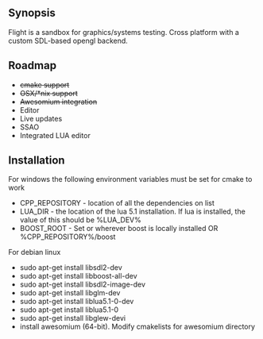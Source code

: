 ## Synopsis

Flight is a sandbox for graphics/systems testing. Cross platform with a custom SDL-based opengl backend. 

## Roadmap

+ ~~cmake support~~
+ ~~OSX/*nix support~~
+ ~~Awesomium integration~~
+ Editor
+ Live updates
+ SSAO 
+ Integrated LUA editor


## Installation

For windows the following environment variables must be set for cmake to work

+ CPP_REPOSITORY - location of all the dependencies on list
+ LUA_DIR - the location of the lua 5.1 installation. If lua is installed, the value of this should be %LUA_DEV%
+ BOOST_ROOT - Set or wherever boost is locally installed OR %CPP_REPOSITORY%/boost

For debian linux

+ sudo apt-get install libsdl2-dev
+ sudo apt-get install libboost-all-dev
+ sudo apt-get install libsdl2-image-dev
+ sudo apt-get install libglm-dev
+ sudo apt-get install liblua5.1-0-dev
+ sudo apt-get install liblua5.1-0
+ sudo apt-get install libglew-devi
+ install awesomium (64-bit). Modify cmakelists for awesomium directory
